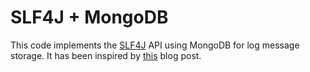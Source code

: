 SLF4J + MongoDB
===============

This code implements the [SLF4J](http://slf4j.org/) API using MongoDB
for log message storage. It has been inspired by
[this](http://blog.mongodb.org/post/172254834/mongodb-is-fantastic-for-logging)
blog post.
